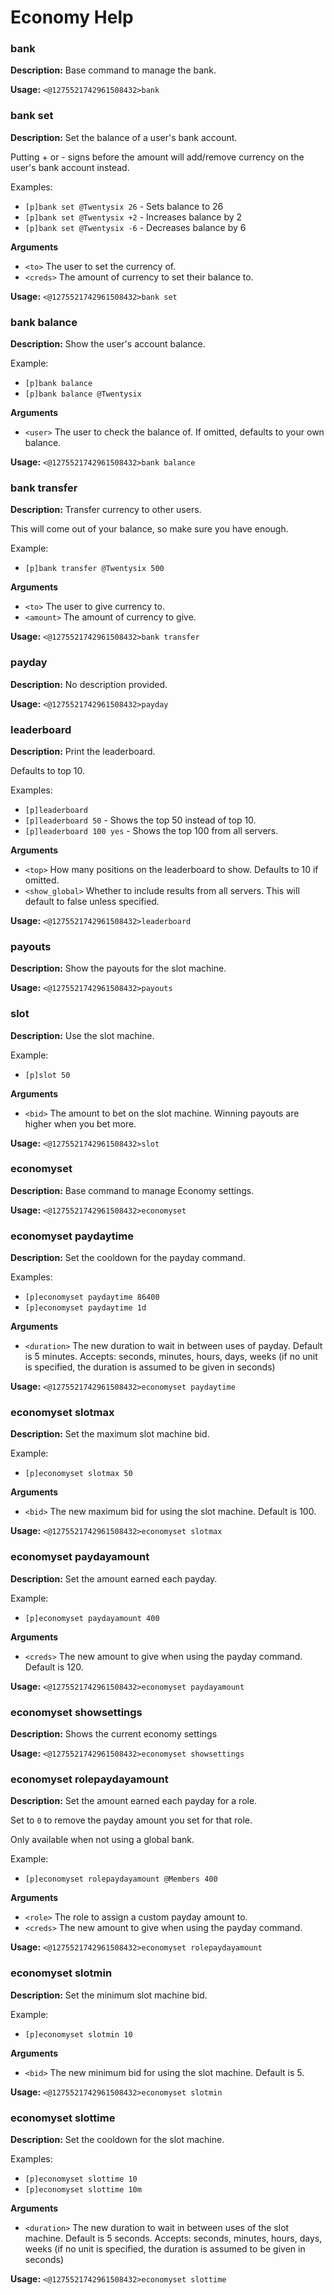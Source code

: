 # Economy Help

### bank

**Description:** Base command to manage the bank.

**Usage:** `<@1275521742961508432>bank`

### bank set

**Description:** Set the balance of a user's bank account.

Putting + or - signs before the amount will add/remove currency on the user's bank account instead.

Examples:
- `[p]bank set @Twentysix 26` - Sets balance to 26
- `[p]bank set @Twentysix +2` - Increases balance by 2
- `[p]bank set @Twentysix -6` - Decreases balance by 6

**Arguments**

- `<to>` The user to set the currency of.
- `<creds>` The amount of currency to set their balance to.

**Usage:** `<@1275521742961508432>bank set`

### bank balance

**Description:** Show the user's account balance.

Example:
- `[p]bank balance`
- `[p]bank balance @Twentysix`

**Arguments**

- `<user>` The user to check the balance of. If omitted, defaults to your own balance.

**Usage:** `<@1275521742961508432>bank balance`

### bank transfer

**Description:** Transfer currency to other users.

This will come out of your balance, so make sure you have enough.

Example:
- `[p]bank transfer @Twentysix 500`

**Arguments**

- `<to>` The user to give currency to.
- `<amount>` The amount of currency to give.

**Usage:** `<@1275521742961508432>bank transfer`

### payday

**Description:** No description provided.

**Usage:** `<@1275521742961508432>payday`

### leaderboard

**Description:** Print the leaderboard.

Defaults to top 10.

Examples:
- `[p]leaderboard`
- `[p]leaderboard 50` - Shows the top 50 instead of top 10.
- `[p]leaderboard 100 yes` - Shows the top 100 from all servers.

**Arguments**

- `<top>` How many positions on the leaderboard to show. Defaults to 10 if omitted.
- `<show_global>` Whether to include results from all servers. This will default to false unless specified.

**Usage:** `<@1275521742961508432>leaderboard`

### payouts

**Description:** Show the payouts for the slot machine.

**Usage:** `<@1275521742961508432>payouts`

### slot

**Description:** Use the slot machine.

Example:
- `[p]slot 50`

**Arguments**

- `<bid>` The amount to bet on the slot machine. Winning payouts are higher when you bet more.

**Usage:** `<@1275521742961508432>slot`

### economyset

**Description:** Base command to manage Economy settings.

**Usage:** `<@1275521742961508432>economyset`

### economyset paydaytime

**Description:** Set the cooldown for the payday command.

Examples:
- `[p]economyset paydaytime 86400`
- `[p]economyset paydaytime 1d`

**Arguments**

- `<duration>` The new duration to wait in between uses of payday. Default is 5 minutes.
Accepts: seconds, minutes, hours, days, weeks (if no unit is specified, the duration is assumed to be given in seconds)

**Usage:** `<@1275521742961508432>economyset paydaytime`

### economyset slotmax

**Description:** Set the maximum slot machine bid.

Example:
- `[p]economyset slotmax 50`

**Arguments**

- `<bid>` The new maximum bid for using the slot machine. Default is 100.

**Usage:** `<@1275521742961508432>economyset slotmax`

### economyset paydayamount

**Description:** Set the amount earned each payday.

Example:
- `[p]economyset paydayamount 400`

**Arguments**

- `<creds>` The new amount to give when using the payday command. Default is 120.

**Usage:** `<@1275521742961508432>economyset paydayamount`

### economyset showsettings

**Description:** Shows the current economy settings

**Usage:** `<@1275521742961508432>economyset showsettings`

### economyset rolepaydayamount

**Description:** Set the amount earned each payday for a role.

Set to `0` to remove the payday amount you set for that role.

Only available when not using a global bank.

Example:
- `[p]economyset rolepaydayamount @Members 400`

**Arguments**

- `<role>` The role to assign a custom payday amount to.
- `<creds>` The new amount to give when using the payday command.

**Usage:** `<@1275521742961508432>economyset rolepaydayamount`

### economyset slotmin

**Description:** Set the minimum slot machine bid.

Example:
- `[p]economyset slotmin 10`

**Arguments**

- `<bid>` The new minimum bid for using the slot machine. Default is 5.

**Usage:** `<@1275521742961508432>economyset slotmin`

### economyset slottime

**Description:** Set the cooldown for the slot machine.

Examples:
- `[p]economyset slottime 10`
- `[p]economyset slottime 10m`

**Arguments**

- `<duration>` The new duration to wait in between uses of the slot machine. Default is 5 seconds.
Accepts: seconds, minutes, hours, days, weeks (if no unit is specified, the duration is assumed to be given in seconds)

**Usage:** `<@1275521742961508432>economyset slottime`

